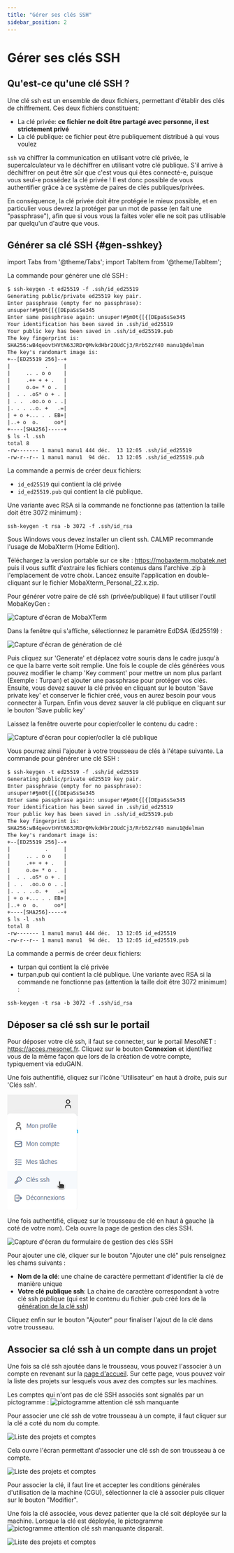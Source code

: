 ```yaml
---
title: "Gérer ses clés SSH"
sidebar_position: 2
---
```


# Gérer ses clés SSH

## Qu'est-ce qu'une clé SSH ?

Une clé ssh est un ensemble de deux fichiers, permettant d'établir des clés de chiffrement. Ces deux fichiers constituent:

* La clé privée: **ce fichier ne doit être partagé avec personne, il est strictement privé**
* La clé publique: ce fichier peut être publiquement distribué à qui vous voulez

`ssh` va chiffrer la communication en utilisant votre clé privée, le supercalculateur va le déchiffrer en utilisant votre clé publique. S'il arrive à déchiffrer on peut être sûr que c'est vous qui êtes connecté-e, puisque vous seul-e possédez la clé privée ! Il est donc possible de vous authentifier grâce à ce système de paires de clés publiques/privées.

En conséquence, la clé privée doit être protégée le mieux possible, et en particulier vous devrez la protéger par un mot de passe (en fait une "passphrase"), afin que si vous vous la faites voler elle ne soit pas utilisable par quelqu'un d'autre que vous.

## Générer sa clé SSH  {#gen-sshkey}

import Tabs from '@theme/Tabs';
import TabItem from '@theme/TabItem';

<Tabs>
  <TabItem value="linux" label="GNU Linux" default>

La commande pour générer une clé SSH :

```Shell
$ ssh-keygen -t ed25519 -f .ssh/id_ed25519
Generating public/private ed25519 key pair.
Enter passphrase (empty for no passphrase): unsuper!#§m0t{[{[DEpaSsSe345
Enter same passphrase again: unsuper!#§m0t{[{[DEpaSsSe345
Your identification has been saved in .ssh/id_ed25519
Your public key has been saved in .ssh/id_ed25519.pub
The key fingerprint is:
SHA256:wB4qeovtHVtN63JRDrQMvkdHbr2OUdCj3/Rrb52zY40 manu1@delman
The key's randomart image is:
+--[ED25519 256]--+
|           .     |
|     .. . o o    |
|     .++ + + .   |
|     o.o= * o .  |
|  . . .oS* o + . |
| . .  .oo.o o . .|
|. . . ..o. +   .=|
| + o +... . . EB+|
|..+ o  o.     oo*|
+----[SHA256]-----+
$ ls -l .ssh
total 8
-rw------- 1 manu1 manu1 444 déc.  13 12:05 .ssh/id_ed25519
-rw-r--r-- 1 manu1 manu1  94 déc.  13 12:05 .ssh/id_ed25519.pub
```

La commande a permis de créer deux fichiers:
* `id_ed25519` qui contient la clé privée
* `id_ed25519.pub` qui contient la clé publique.

Une variante avec RSA si la commande ne fonctionne pas (attention la taille doit être 3072 minimum) :

```
ssh-keygen -t rsa -b 3072 -f .ssh/id_rsa
```
  </TabItem>
  <TabItem value="windows" label="Windows">
Sous Windows vous devez installer un client ssh. CALMIP recommande l'usage de MobaXterm (Home Edition).

Téléchargez la version portable sur ce site : https://mobaxterm.mobatek.net puis il vous suffit d'extraire les fichiers contenus dans l'archive .zip à l'emplacement de votre choix. Lancez ensuite l'application en double-cliquant sur le fichier MobaXterm_Personal_22.x.zip.

Pour générer votre paire de clé ssh (privée/publique) il faut utiliser l'outil MobaKeyGen :

![Capture d'écran de MobaXTerm](/img/Moba_sshkeygen.png)

Dans la fenêtre qui s'affiche, sélectionnez le paramètre EdDSA (Ed25519) :

![Capture d'écran de génération de clé](/img/Moba_sshkgeddsa.png)

Puis cliquez sur 'Generate' et déplacez votre souris dans le cadre jusqu'à ce que la barre verte soit remplie. Une fois le couple de clés générées vous pouvez modifier le champ 'Key comment' pour mettre un nom plus parlant (Exemple : Turpan) et ajouter une passphrase pour protéger vos clés. Ensuite, vous devez sauver la clé privée en cliquant sur le bouton 'Save private key' et conserver le fichier créé, vous en aurez besoin pour vous connecter à Turpan. Enfin vous devez sauver la clé publique en cliquant sur le bouton 'Save public key'

Laissez la fenêtre ouverte pour copier/coller le contenu du cadre :

![Capture d'écran pour copier/ocller la clé publique](/img/Moba_sshkgpaste.png)

Vous pourrez ainsi l'ajouter à votre trousseau de clés à l'étape suivante.
  </TabItem>
  <TabItem value="macosx" label="Mac OS X">
La commande pour générer une clé SSH :

```Shell
$ ssh-keygen -t ed25519 -f .ssh/id_ed25519
Generating public/private ed25519 key pair.
Enter passphrase (empty for no passphrase): unsuper!#§m0t{[{[DEpaSsSe345
Enter same passphrase again: unsuper!#§m0t{[{[DEpaSsSe345
Your identification has been saved in .ssh/id_ed25519
Your public key has been saved in .ssh/id_ed25519.pub
The key fingerprint is:
SHA256:wB4qeovtHVtN63JRDrQMvkdHbr2OUdCj3/Rrb52zY40 manu1@delman
The key's randomart image is:
+--[ED25519 256]--+
|           .     |
|     .. . o o    |
|     .++ + + .   |
|     o.o= * o .  |
|  . . .oS* o + . |
| . .  .oo.o o . .|
|. . . ..o. +   .=|
| + o +... . . EB+|
|..+ o  o.     oo*|
+----[SHA256]-----+
$ ls -l .ssh
total 8
-rw------- 1 manu1 manu1 444 déc.  13 12:05 id_ed25519
-rw-r--r-- 1 manu1 manu1  94 déc.  13 12:05 id_ed25519.pub
```

La commande a permis de créer deux fichiers:
* turpan qui contient la clé privée
* turpan.pub qui contient la clé publique.
Une variante avec RSA si la commande ne fonctionne pas (attention la taille doit être 3072 minimum) :

```
ssh-keygen -t rsa -b 3072 -f .ssh/id_rsa
```
  </TabItem>
</Tabs>



## Déposer sa clé ssh sur le portail
Pour déposer votre clé ssh, il faut se connecter, sur le portail MesoNET : https://acces.mesonet.fr. Cliquez sur le bouton **Connexion** et identifiez vous de la même façon que lors de la création de votre compte, typiquement via eduGAIN.

Une fois authentifié, cliquez sur l'icône 'Utilisateur' en haut à droite, puis sur 'Clés ssh'.

![Capture d'écran du formulaire de gestion des clés SSH](/img/portail-cles-ssh.png)

Une fois authentifié, cliquez sur le trousseau de clé en haut à gauche (à coté de votre nom). Cela ouvre la page de gestion des clés SSH.

![Capture d'écran du formulaire de gestion des clés SSH](/img/portail-gestion-des-cles-ssh.png)

Pour ajouter une clé, cliquer sur le bouton "Ajouter une clé" puis renseignez les chams suivants :

* **Nom de la clé**: une chaine de caractère permettant d'identifier la clé de manière unique
* **Votre clé publique ssh**: La chaine de caractère correspondant à votre clé ssh publique (qui est le contenu du fichier .pub créé lors de la [génération de la clé ssh](#gen-sshkey))

Cliquez enfin sur le bouton "Ajouter" pour finaliser l'ajout de la clé dans votre trousseau.

## Associer sa clé ssh à un compte dans un projet

Une fois sa clé ssh ajoutée dans le trousseau, vous pouvez l'associer à un compte en revenant sur la [page d'accueil](https://acces.mesonet.fr/gramc-meso/projet/accueil). Sur cette page, vous pouvez voir la liste des projets sur lesquels vous avez des comptes sur les machines.

Les comptes qui n'ont pas de clé SSH associés sont signalés par un pictogramme : ![pictogramme attention clé ssh manquante](/img/portail-associer-une-cle-ssh-pictogramme.png)

Pour associer une clé ssh de votre trousseau à un compte, il faut cliquer sur la clé a coté du nom du compte.

![Liste des projets et comptes](/img/portail-liste-des-projets-et-comptes.png)

Cela ouvre l'écran permettant d'associer une clé ssh de son trousseau à ce compte.

![Liste des projets et comptes](/img/portail-associer-une-cle-ssh.png)

Pour associer la clé, il faut lire et accepter les conditions générales d'utilisation de la machine (CGU), sélectionner la clé à associer puis cliquer sur le bouton "Modifier".

Une fois la clé associée, vous devez patienter que la clé soit déployée sur la machine. Lorsque la clé est déployée, le pictogramme ![pictogramme attention clé ssh manquante](/img/portail-associer-une-cle-ssh-pictogramme.png) disparaît.

![Liste des projets et comptes](/img/portail-liste-des-projets-et-comptes-cle-deployee.png)
